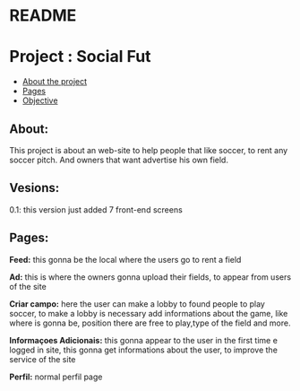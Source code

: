 # README
<h1>Project : Social Fut</h1>
<ul>
  <li><a  href="">About the project</a></li>
  <li><a  href="">Pages</a></li>
  <li><a  href="">Objective</a></li>
 </ul>
<h2 id="about"><strong>About:</strong></h2>
<p>This project is about an web-site to help people that like soccer, to rent any soccer pitch. And  owners that want advertise his own field.</p>

<h2 id="versions"><strong>Vesions:</strong></h2>
<p>0.1: this version just added 7 front-end screens</p>

<h2 id="pages"><strong>Pages:</strong></h2>
<p><strong>Feed:</strong> this gonna be the local where the users go to rent a field</p>
<p><strong>Ad:</strong> this is where the owners gonna upload their fields, to appear from users of the site</p>
<p><strong>Criar campo:</strong> here the user can make a lobby to found people to play soccer, to make a lobby is necessary add informations about the game, like where is gonna be, position there are free to play,type of the field and more.</p>
<p><strong>Informaçoes Adicionais:</strong> this gonna appear to the user in the first time e logged in site, this gonna get informations about the user, to improve the service of the site</p>
<p><strong>Perfil:</strong> normal perfil page</p>


